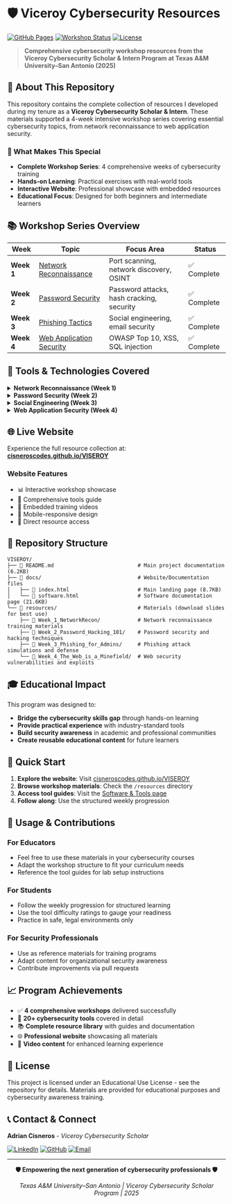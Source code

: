 # 🛡️ Viceroy Cybersecurity Resources

[![GitHub Pages](https://img.shields.io/badge/GitHub%20Pages-Live%20Site-blue)](https://cisneroscodes.github.io/VISEROY/)
[![Workshop Status](https://img.shields.io/badge/Workshop%20Series-Completed-success)](https://cisneroscodes.github.io/VISEROY/)
[![License](https://img.shields.io/badge/License-Educational%20Use-green)](#license)

> **Comprehensive cybersecurity workshop resources from the Viceroy Cybersecurity Scholar & Intern Program at Texas A&M University–San Antonio (2025)**

## 🎯 About This Repository

This repository contains the complete collection of resources I developed during my tenure as a **Viceroy Cybersecurity Scholar & Intern**. These materials supported a 4-week intensive workshop series covering essential cybersecurity topics, from network reconnaissance to web application security.

### 🌟 What Makes This Special
- **Complete Workshop Series**: 4 comprehensive weeks of cybersecurity training
- **Hands-on Learning**: Practical exercises with real-world tools
- **Interactive Website**: Professional showcase with embedded resources
- **Educational Focus**: Designed for both beginners and intermediate learners

## 📚 Workshop Series Overview

| Week | Topic | Focus Area | Status |
|------|--------|------------|---------|
| **Week 1** | [Network Reconnaissance](https://cisneroscodes.github.io/VICEROY/) | Port scanning, network discovery, OSINT | ✅ Complete |
| **Week 2** | [Password Security](https://cisneroscodes.github.io/VICEROY/) | Password attacks, hash cracking, security | ✅ Complete |
| **Week 3** | [Phishing Tactics](https://cisneroscodes.github.io/VICEROY/) | Social engineering, email security | ✅ Complete |
| **Week 4** | [Web Application Security](https://cisneroscodes.github.io/VICEROY/) | OWASP Top 10, XSS, SQL injection | ✅ Complete |

## 🔧 Tools & Technologies Covered

<details>
<summary><strong>Network Reconnaissance (Week 1)</strong></summary>

- **Wireshark** - Network protocol analyzer
- **Nmap** - Network discovery and security auditing
- **CTFlearn** - Hands-on cybersecurity challenges
</details>

<details>
<summary><strong>Password Security (Week 2)</strong></summary>

- **Hashcat** - Advanced password recovery utility
- **John the Ripper** - Fast password cracker
- **Various hash analysis tools**
</details>

<details>
<summary><strong>Social Engineering (Week 3)</strong></summary>

- **Email header analysis** techniques
- **Phishing detection** methodologies
- **Security awareness** training materials
</details>

<details>
<summary><strong>Web Application Security (Week 4)</strong></summary>

- **DVWA** - Damn Vulnerable Web Application
- **Burp Suite** - Web application security testing
- **PortSwigger Web Academy** - Online security training
</details>

## 🌐 Live Website

Experience the full resource collection at: **[cisneroscodes.github.io/VISEROY](https://cisneroscodes.github.io/VICEROY/)**

### Website Features
- 📊 Interactive workshop showcase
- 🔧 Comprehensive tools guide
- 🎥 Embedded training videos
- 📱 Mobile-responsive design
- 🔗 Direct resource access

## 📂 Repository Structure

```
VISEROY/
├── 📄 README.md                           # Main project documentation (6.2KB)
├── 📂 docs/                               # Website/Documentation files
│   ├── 📄 index.html                      # Main landing page (8.7KB)
│   └── 📄 software.html                   # Software documentation page (21.6KB)
└── 📂 resources/                          # Materials (download slides for best use)
    ├── 📂 Week_1_NetworkRecon/            # Network reconnaissance training materials
    ├── 📂 Week_2_Password_Hacking_101/    # Password security and hacking techniques
    ├── 📂 Week_3_Phishing_for_Admins/     # Phishing attack simulations and defense
    └── 📂 Week_4_The_Web_is_a_Minefield/  # Web security vulnerabilities and exploits
```

## 🎓 Educational Impact

This program was designed to:
- **Bridge the cybersecurity skills gap** through hands-on learning
- **Provide practical experience** with industry-standard tools
- **Build security awareness** in academic and professional communities  
- **Create reusable educational content** for future learners

## 🚀 Quick Start

1. **Explore the website**: Visit [cisneroscodes.github.io/VISEROY](https://cisneroscodes.github.io/VICEROY/)
2. **Browse workshop materials**: Check the `/resources` directory
3. **Access tool guides**: Visit the [Software & Tools page](https://cisneroscodes.github.io/VICEROY/software.html)
4. **Follow along**: Use the structured weekly progression

## 🤝 Usage & Contributions

### For Educators
- Feel free to use these materials in your cybersecurity courses
- Adapt the workshop structure to fit your curriculum needs
- Reference the tool guides for lab setup instructions

### For Students
- Follow the weekly progression for structured learning
- Use the tool difficulty ratings to gauge your readiness
- Practice in safe, legal environments only

### For Security Professionals
- Use as reference materials for training programs
- Adapt content for organizational security awareness
- Contribute improvements via pull requests

## 📈 Program Achievements

- ✅ **4 comprehensive workshops** delivered successfully
- 🎯 **20+ cybersecurity tools** covered in detail  
- 📚 **Complete resource library** with guides and documentation
- 🌐 **Professional website** showcasing all materials
- 🎥 **Video content** for enhanced learning experience

## 📄 License

This project is licensed under an Educational Use License - see the repository for details. Materials are provided for educational purposes and cybersecurity awareness training.

## 📞 Contact & Connect

**Adrian Cisneros** - *Viceroy Cybersecurity Scholar*

[![LinkedIn](https://img.shields.io/badge/LinkedIn-Connect-blue?style=flat&logo=linkedin)](https://www.linkedin.com/in/adrian-cisneros-cs/)
[![GitHub](https://img.shields.io/badge/GitHub-Follow-black?style=flat&logo=github)](https://github.com/CisnerosCodes)
[![Email](https://img.shields.io/badge/Email-Contact-red?style=flat&logo=gmail)](mailto:adrianbencisneros@gmail.com?subject=Viceroy%20Inquiry)

---

<div align="center">

**🛡️ Empowering the next generation of cybersecurity professionals 🛡️**

*Texas A&M University–San Antonio | Viceroy Cybersecurity Scholar Program | 2025*

</div>
